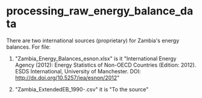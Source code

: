 # processing_raw_energy_balance_data

There are two international sources (proprietary) for Zambia's energy balances. For file:

1. "Zambia_Energy_Balances_esnon.xlsx" is it "International Energy Agency (2012): Energy Statistics of Non-OECD Countries (Edition: 2012).  ESDS International, University of Manchester.  DOI: http://dx.doi.org/10.5257/iea/esnon/2012"

2. "Zambia_ExtendedEB_1990-.csv" it is "To the source"
